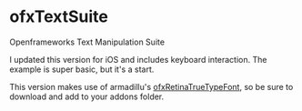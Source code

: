 ofxTextSuite
============

Openframeworks Text Manipulation Suite

I updated this version for iOS and includes keyboard interaction. The example is super basic, but it's a start.

This version makes use of armadillu's [ofxRetinaTrueTypeFont](https://github.com/armadillu/ofxRetinaTrueTypeFont), so be sure to download and add to your addons folder.
